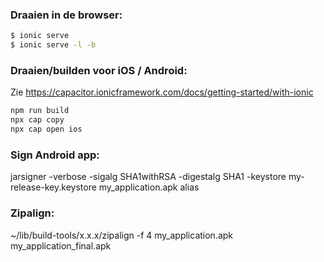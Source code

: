 ### Draaien in de browser:

```bash
$ ionic serve
$ ionic serve -l -b
```

### Draaien/builden voor iOS / Android:

Zie https://capacitor.ionicframework.com/docs/getting-started/with-ionic

```bash
npm run build
npx cap copy
npx cap open ios
```

### Sign Android app:

jarsigner -verbose -sigalg SHA1withRSA -digestalg SHA1 -keystore my-release-key.keystore my_application.apk alias

### Zipalign:

~/lib/build-tools/x.x.x/zipalign -f 4 my_application.apk my_application_final.apk
